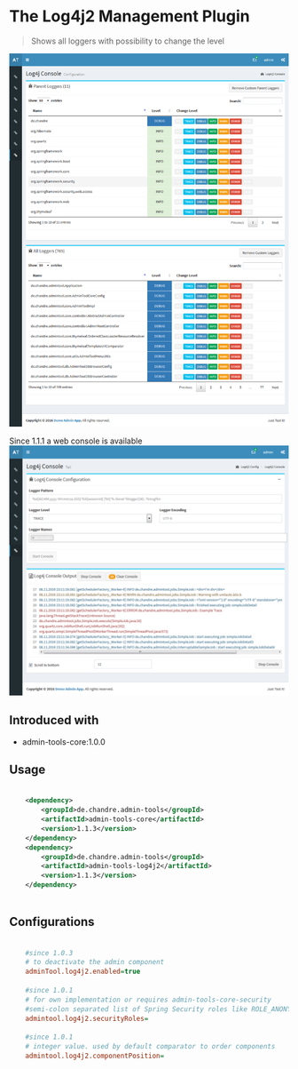 # The Log4j2 Management Plugin
> Shows all loggers with possibility to change the level 

 ![Preview image](doc/screen_log4j_org.png?raw=true "AdminTool Log4jLoggers UI")
 
 Since 1.1.1 a web console is available
 ![Preview image](doc/screen_log4j_console_org.png?raw=true "AdminTool Log4jConsole UI")

## Introduced with
* admin-tools-core:1.0.0

## Usage

```xml

	<dependency>
		<groupId>de.chandre.admin-tools</groupId>
		<artifactId>admin-tools-core</artifactId>
		<version>1.1.3</version>
	</dependency>
	<dependency>
		<groupId>de.chandre.admin-tools</groupId>
		<artifactId>admin-tools-log4j2</artifactId>
		<version>1.1.3</version>
	</dependency>
	
```

## Configurations

```ini
	
	#since 1.0.3
	# to deactivate the admin component
	adminTool.log4j2.enabled=true
	
	#since 1.0.1
	# for own implementation or requires admin-tools-core-security
	#semi-colon separated list of Spring Security roles like ROLE_ANONYMOUS;ROLE_ADMIN
	admintool.log4j2.securityRoles=
	
	#since 1.0.1
	# integer value. used by default comparator to order components
	admintool.log4j2.componentPosition=
	
```